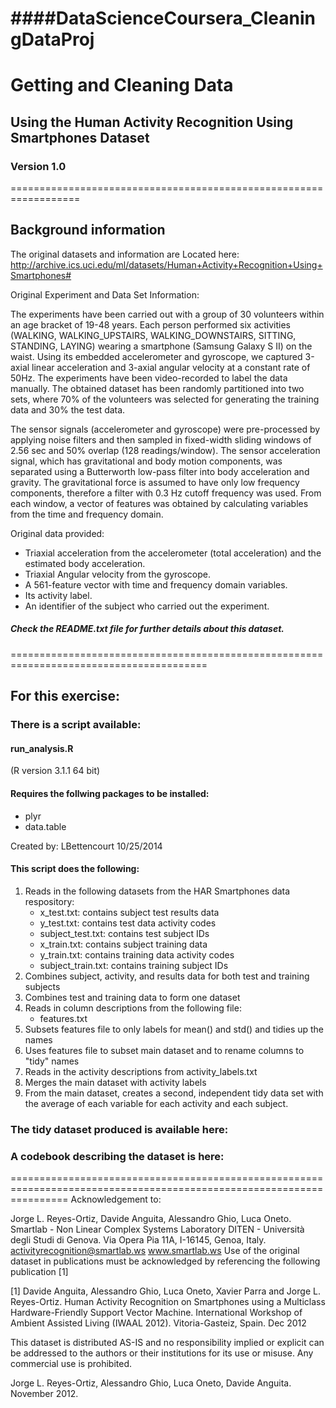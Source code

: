 ####DataScienceCoursera_CleaningDataProj
====================================
# Getting and Cleaning Data
## Using the Human Activity Recognition Using Smartphones Dataset
### Version 1.0
==================================================================
## Background information
The original datasets and information are
Located here:  http://archive.ics.uci.edu/ml/datasets/Human+Activity+Recognition+Using+Smartphones#

Original Experiment and Data Set Information:

The experiments have been carried out with a group of 30 volunteers within an age bracket of 19-48 years. 
Each person performed six activities (WALKING, WALKING_UPSTAIRS, WALKING_DOWNSTAIRS, SITTING, STANDING, LAYING) wearing
a smartphone (Samsung Galaxy S II) on the waist. Using its embedded accelerometer and gyroscope, we captured 3-axial 
linear acceleration and 3-axial angular velocity at a constant rate of 50Hz. The experiments have been video-recorded 
to label the data manually. The obtained dataset has been randomly partitioned into two sets, where 70% of the 
volunteers was selected for generating the training data and 30% the test data.

The sensor signals (accelerometer and gyroscope) were pre-processed by applying noise filters and then sampled in 
fixed-width sliding windows of 2.56 sec and 50% overlap (128 readings/window). The sensor acceleration signal, which 
has gravitational and body motion components, was separated using a Butterworth low-pass filter into body acceleration 
and gravity. The gravitational force is assumed to have only low frequency components, therefore a filter with 0.3 Hz
cutoff frequency was used. From each window, a vector of features was obtained by calculating variables from the time 
and frequency domain.

Original data provided:

- Triaxial acceleration from the accelerometer (total acceleration) and the estimated body acceleration.
- Triaxial Angular velocity from the gyroscope. 
- A 561-feature vector with time and frequency domain variables. 
- Its activity label. 
- An identifier of the subject who carried out the experiment.

##### Check the README.txt file for further details about this dataset. 
========================================================================================
## For this exercise:
### There is a script available:

#### run_analysis.R 
(R version 3.1.1 64 bit)

#### Requires the follwing packages to be installed:
- plyr
- data.table

Created by:  LBettencourt 10/25/2014

#### This script does the following:
1.  Reads in the following datasets from the HAR Smartphones data respository:
    - x_test.txt:  contains subject test results data
    - y_test.txt:  contains  test data activity codes
    - subject_test.txt: contains test subject IDs
    - x_train.txt:  contains subject training data
    - y_train.txt:  contains  training data activity codes
    - subject_train.txt: contains training subject IDs
2.  Combines subject, activity, and results data for both test and training subjects
3.  Combines test and training data to form one dataset
4.  Reads in column descriptions from the following file:
    - features.txt
5.  Subsets features file to only labels for mean() and std() and tidies up the names
6.  Uses features file to subset main dataset and to rename columns to "tidy" names
7.  Reads in the activity descriptions from activity_labels.txt
8.  Merges the main dataset with activity labels
9.	From the main dataset, creates a second, independent tidy data set with the average of each variable for each 
    activity and each subject.

###  The tidy dataset produced is available here:

###  A codebook describing the dataset is here:





======================================================================================================================
Acknowledgement to:

Jorge L. Reyes-Ortiz, Davide Anguita, Alessandro Ghio, Luca Oneto.
Smartlab - Non Linear Complex Systems Laboratory
DITEN - Università degli Studi di Genova.
Via Opera Pia 11A, I-16145, Genoa, Italy.
activityrecognition@smartlab.ws
www.smartlab.ws
Use of the original dataset in publications must be acknowledged by referencing the following publication [1] 

[1] Davide Anguita, Alessandro Ghio, Luca Oneto, Xavier Parra and Jorge L. Reyes-Ortiz. Human Activity Recognition on Smartphones using a Multiclass Hardware-Friendly Support Vector Machine. International Workshop of Ambient Assisted Living (IWAAL 2012). Vitoria-Gasteiz, Spain. Dec 2012

This dataset is distributed AS-IS and no responsibility implied or explicit can be addressed to the authors or their institutions for its use or misuse. Any commercial use is prohibited.

Jorge L. Reyes-Ortiz, Alessandro Ghio, Luca Oneto, Davide Anguita. November 2012.
